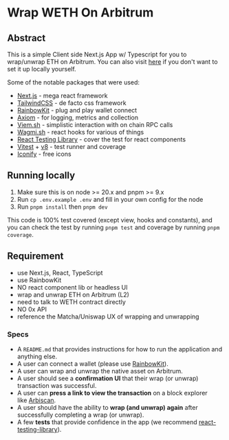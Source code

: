 # Wrap WETH On Arbitrum

## Abstract
This is a simple Client side Next.js App w/ Typescript for you to wrap/unwrap ETH on Arbitrum. You can also visit [here](https://wrap-eth-arbitrum.vercel.app) if you don't want to set it up locally yourself. 

Some of the notable packages that were used:
- [Next.js](https://nextjs.org/) - mega react framework
- [TailwindCSS](https://tailwindcss.com/) - de facto css framework
- [RainbowKit](https://www.rainbowkit.com) - plug and play wallet connect
- [Axiom](https://www.axiom.co/) - for logging, metrics and collection
- [Viem.sh](https://viem.sh/) - simplistic interaction with on chain RPC calls
- [Wagmi.sh](https://wagmi.sh/) - react hooks for various of things
- [React Testing Library](https://testing-library.com/docs/react-testing-library/intro/) - cover the test for react components
- [Vitest](https://github.com/vitest-dev/vitest) + [v8](https://v8.dev/) - test runner and coverage
- [Iconify](https://iconify.design/) - free icons

## Running locally
1. Make sure this is on node >= 20.x and pnpm >= 9.x
1. Run `cp .env.example .env` and fill in your own config for the node
1. Run `pnpm install` then `pnpm dev`

This code is 100% test covered (except view, hooks and constants), and you can check the test by running `pnpm test` and coverage by running `pnpm coverage`.

## Requirement
- use Next.js, React, TypeScript
- use RainbowKit
- NO react component lib or headless UI
- wrap and unwrap ETH on Arbitrum (L2)
- need to talk to WETH contract directly
- NO 0x API
- reference the Matcha/Uniswap UX of wrapping and unwrapping

### Specs
- A `README.md` that provides instructions for how to run the application and anything else.
- A user can connect a wallet (please use [RainbowKit](https://www.rainbowkit.com/)).
- A user can wrap and unwrap the native asset on Arbitrum.
- A user should see a **confirmation UI** that their wrap (or unwrap) transaction was successful.
- A user can **press a link to view the transaction** on a block explorer like [Arbiscan](https://arbiscan.io/).
- A user should have the ability to **wrap (and unwrap) again** after successfully completing a wrap (or unwrap).
- A few **tests** that provide confidence in the app (we recommend [react-testing-library](https://testing-library.com/docs/react-testing-library/intro/)).